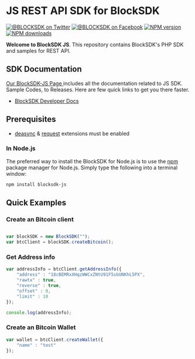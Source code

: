 # JS REST API SDK for BlockSDK
[![@BLOCKSDK on Twitter](https://img.shields.io/badge/twitter-%40BLOCKSDK-blue.svg)](https://twitter.com/BlockSdk)
[![@BLOCKSDK on Facebook](https://img.shields.io/badge/facebook-%40BLOCKSDK-blue.svg)](https://www.facebook.com/blocksdk)
[![NPM version](https://img.shields.io/npm/v/blocksdk-js.svg)](https://www.npmjs.com/package/blocksdk-js)
[![NPM downloads](https://img.shields.io/npm/dm/blocksdk-js.svg)](https://www.npmjs.com/package/blocksdk-js)

__Welcome to BlockSDK JS__. This repository contains BlockSDK's PHP SDK and samples for REST API.

## SDK Documentation
[ Our BlockSDK-JS Page ](https://docs.blocksdk.com/) includes all the documentation related to JS SDK. Sample Codes, to Releases. Here are few quick links to get you there faster.
* [ BlockSDK Developer Docs]

## Prerequisites

   - [deasync](https://www.npmjs.com/package/deasync) & [request](https://www.npmjs.com/package/request) extensions must be enabled
   
### In Node.js

The preferred way to install the BlockSDK for Node.js is to use the
[npm](http://npmjs.org) package manager for Node.js. Simply type the following
into a terminal window:

```sh
npm install blocksdk-js
```

## Quick Examples
### Create an Bitcoin client
```javascript

var blockSDK = new BlockSDK("");
var btcClient = blockSDK.createBitcoin();	
```
### Get Address info
```javascript
var addressInfo = btcClient.getAddressInfo({
    "address" : "18cBEMRxXHqzWWCxZNtU91F5sbUNKhL5PX",
    "rawtx" : true,
    "reverse" : true,
    "offset" : 0,
    "limit" : 10
});

console.log(addressInfo);
```

### Create an Bitcoin Wallet
```javascript
var wallet = btcClient.createWallet({
    "name" : "test"
});
```

[install-packagist]: https://packagist.org/packages/block-chen/blocksdk-php
[npm]:(http://npmjs.org)
[packagist]: http://packagist.org
[BlockSDK Developer Docs]: https://docs.blocksdk.com

